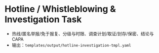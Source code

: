 # Hotline / Whistleblowing & Investigation Task

- 热线/匿名举报/免于报复、分级与时限、调查计划/取证/封存/保密、结论与CAPA
- 输出：`templates/output/hotline-investigation-tmpl.yaml`
